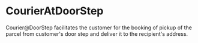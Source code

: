 # CourierAtDoorStep
Courier@DoorStep facilitates the customer for the booking of pickup of the parcel from customer's door step and deliver it to the recipient's address. 
